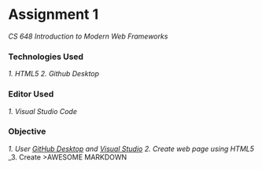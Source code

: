 # Assignment 1
_CS 648 Introduction to Modern Web Frameworks_

### Technologies Used
 _1. HTML5_
 _2. Github Desktop_
 
### Editor Used
 _1. Visual Studio Code_
 
### Objective 
_1. User [GitHub Desktop](https://desktop.github.com) and [Visual Studio](https://visualstudio.microsoft.com)_
_2. Create web page using HTML5_
_3. Create >AWESOME MARKDOWN 
